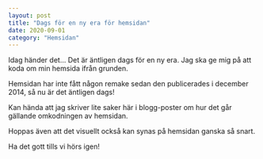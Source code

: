 ```yaml
---
layout: post
title: "Dags för en ny era för hemsidan"
date: 2020-09-01
category: "Hemsidan"
---
```


Idag händer det... Det är äntligen dags för en ny era. Jag ska ge mig på att koda om min hemsida ifrån grunden. 

Hemsidan har inte fått någon remake sedan den publicerades i december 2014, så nu är det äntligen dags!

Kan hända att jag skriver lite saker här i blogg-poster om hur det går gällande omkodningen av hemsidan. 

Hoppas även att det visuellt också kan synas på hemsidan ganska så snart. 



Ha det gott tills vi hörs igen!
